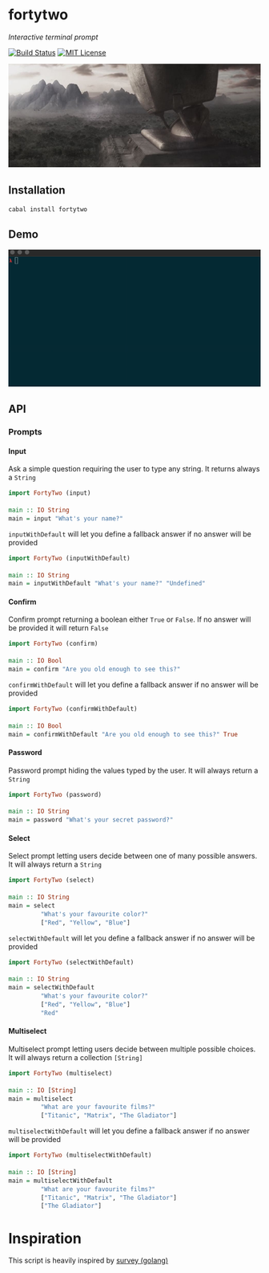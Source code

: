 # fortytwo

_Interactive terminal prompt_

[![Build Status][travis-image]][travis-url]
[![MIT License][license-image]][license-url]

![fortytwo](https://github.com/GianlucaGuarini/fortytwo/raw/develop/fortytwo.jpg)

## Installation

```sh
cabal install fortytwo
```

## Demo

![Demo](https://github.com/GianlucaGuarini/fortytwo/raw/develop/demo.gif)

## API

### Prompts

#### Input
Ask a simple question requiring the user to type any string. It returns always a `String`

```hs
import FortyTwo (input)

main :: IO String
main = input "What's your name?"
```

`inputWithDefault` will let you define a fallback answer if no answer will be provided
```hs
import FortyTwo (inputWithDefault)

main :: IO String
main = inputWithDefault "What's your name?" "Undefined"
```

#### Confirm
Confirm prompt returning a boolean either `True` or `False`. If no answer will be provided it will return `False`

```hs
import FortyTwo (confirm)

main :: IO Bool
main = confirm "Are you old enough to see this?"
```

`confirmWithDefault` will let you define a fallback answer if no answer will be provided
```hs
import FortyTwo (confirmWithDefault)

main :: IO Bool
main = confirmWithDefault "Are you old enough to see this?" True
```

#### Password
Password prompt hiding the values typed by the user. It will always return a `String`

```hs
import FortyTwo (password)

main :: IO String
main = password "What's your secret password?"
```

#### Select
Select prompt letting users decide between one of many possible answers. It will always return a `String`

```hs
import FortyTwo (select)

main :: IO String
main = select
         "What's your favourite color?"
         ["Red", "Yellow", "Blue"]
```

`selectWithDefault` will let you define a fallback answer if no answer will be provided
```hs
import FortyTwo (selectWithDefault)

main :: IO String
main = selectWithDefault
         "What's your favourite color?"
         ["Red", "Yellow", "Blue"]
         "Red"
```

#### Multiselect
Multiselect prompt letting users decide between multiple possible choices. It will always return a collection `[String]`

```hs
import FortyTwo (multiselect)

main :: IO [String]
main = multiselect
         "What are your favourite films?"
         ["Titanic", "Matrix", "The Gladiator"]
```

`multiselectWithDefault` will let you define a fallback answer if no answer will be provided
```hs
import FortyTwo (multiselectWithDefault)

main :: IO [String]
main = multiselectWithDefault
         "What are your favourite films?"
         ["Titanic", "Matrix", "The Gladiator"]
         ["The Gladiator"]
```

# Inspiration

This script is heavily inspired by [survey (golang)](https://github.com/AlecAivazis/survey)

[travis-image]:https://img.shields.io/travis/GianlucaGuarini/fortytwo.svg?style=flat-square
[travis-url]:https://travis-ci.org/GianlucaGuarini/fortytwo

[license-image]:http://img.shields.io/badge/license-MIT-000000.svg?style=flat-square
[license-url]:LICENSE
